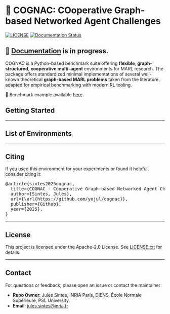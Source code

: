 # 🥃 COGNAC: COoperative Graph-based Networked Agent Challenges

[![LICENSE](https://img.shields.io/badge/license-Apache%202.0-blue?style=flat-square)](https://www.apache.org/licenses/LICENSE-2.0.txt)
[![Documentation Status](https://readthedocs.org/projects/cognac-marl/badge/?version=latest)](https://cognac-marl.readthedocs.io/en/latest/)


## 🚧 [Documentation](https://cognac-marl.readthedocs.io/en/latest/) is in progress.

COGNAC is a Python-based benchmark suite offering **flexible**, **graph-structured**, **cooperative multi-agent** environments for MARL research. The package offers standardized minimal implementations of several well-known theoretical **graph-based MARL problems** taken from the literature, adapted for empirical benchmarking with modern RL tooling.

🎯 Benchmark example available [here](https://github.com/yojul/cognac-benchmark-example)

## Getting Started

---

## List of Environments

---

## Citing

If you used this environment for your experiments or found it helpful, consider citing it:
<pre>
@article{sintes2025cognac,
  title={COGNAC - Cooperative Graph-based Networked Agent Challenges for Multi-Agent Reinforcement Learning},
  author={Sintes, Jules}, 
  url={\url{https://github.com/yojul/cognac}},
  publisher={Github},
  year={2025},
}
</pre>

---

## License

This project is licensed under the Apache-2.0 License. See [LICENSE.txt](LICENSE.txt) for details.

---

## Contact

For questions or feedback, please open an issue or contact the maintainer:

* **Repo Owner**: Jules Sintes, INRIA Paris, DIENS, École Normale Supérieure, PSL University.
* **Email**: [jules.sintes@inria.fr](mailto:jules.sintes@inria.fr)
